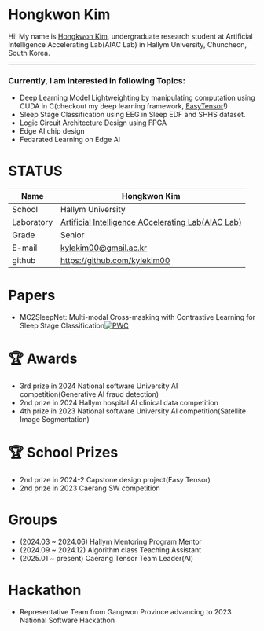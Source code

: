 
# Hongkwon Kim

Hi! My name is [Hongkwon Kim](https://github.com/kylekim00?tab=repositories), undergraduate research student at Artificial Intelligence Accelerating Lab(AIAC Lab) in Hallym University, Chuncheon, South Korea. 
<!--![alt text](https://github.com/kylekim00/kylekim00/blob/main/waiting1.png?raw=true)
-->
---
### Currently, I am interested in following Topics:
- Deep Learning Model Lightweighting by manipulating computation using CUDA in C(checkout my deep learning framework, [EasyTensor](https://github.com/kylekim00/Easy_Tensor)!)
- Sleep Stage Classification using EEG in Sleep EDF and SHHS dataset.
- Logic Circuit Architecture Design using FPGA
- Edge AI chip design
- Fedarated Learning on Edge AI


# STATUS
|Name|Hongkwon Kim|
|----|----|
|School|Hallym University|
|Laboratory| [Artificial Intelligence ACcelerating Lab(AIAC Lab)](https://sites.google.com/site/embeddedsochallymuniv/project)|
|Grade|Senior|
|E-mail|kylekim00@gmail.ac.kr|
|github|https://github.com/kylekim00|

# Papers
- MC2SleepNet: Multi-modal Cross-masking with Contrastive Learning for Sleep Stage Classification[![PWC](https://img.shields.io/endpoint.svg?url=https://paperswithcode.com/badge/mc2sleepnet-multi-modal-cross-masking-with/sleep-stage-detection-on-shhs-single-channel)](https://paperswithcode.com/sota/sleep-stage-detection-on-shhs-single-channel?p=mc2sleepnet-multi-modal-cross-masking-with)

#  🏆 Awards
- 3rd prize in 2024 National software University AI competition(Generative AI fraud detection)
- 2nd prize in 2024 Hallym hospital AI clinical data competition
- 4th prize in 2023 National software University AI competition(Satellite Image Segmentation)

#  🏆 School Prizes
- 2nd prize in 2024-2 Capstone design project(Easy Tensor)
- 2nd prize in 2023 Caerang SW competition

# Groups
- (2024.03 ~ 2024.06) Hallym Mentoring Program Mentor
- (2024.09 ~ 2024.12) Algorithm class Teaching Assistant
- (2025.01 ~ present) Caerang Tensor Team Leader(AI)

# Hackathon
- Representative Team from Gangwon Province advancing to 2023 National Software Hackathon


